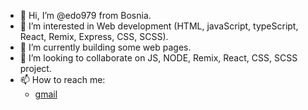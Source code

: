 - 👋 Hi, I’m @edo979 from Bosnia.
- 👀 I’m interested in Web development (HTML, javaScript, typeScript, React, Remix, Express, CSS, SCSS).
- 🌱 I’m currently building some web pages.
- 💞️ I’m looking to collaborate on JS, NODE, Remix, React, CSS, SCSS project.
- 📫 How to reach me:
  - [gmail](mailto:prezentabilan@gmail.com)

<!---
edo979/edo979 is a ✨ special ✨ repository because its `README.md` (this file) appears on your GitHub profile.
You can click the Preview link to take a look at your changes.
--->
